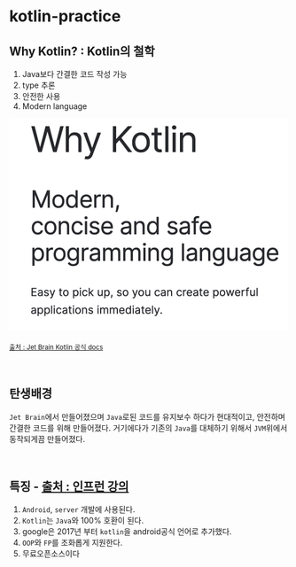 # kotlin-practice
## Why Kotlin? : Kotlin의 철학

1. Java보다 간결한 코드 작성 가능
2. type 추론 
3. 안전한 사용
4. Modern language

![kotlin1_1](https://github.com/xi-jjun/xi-jjun.github.io/blob/master/_posts/kotlin/img/kotlin1_1.png?raw=True)

<sub>[출처 : Jet Brain Kotlin 공식 docs](https://kotlinlang.org/)</sub>

<br>

## 탄생배경

`Jet Brain`에서 만들어졌으며 `Java`로된 코드를 유지보수 하다가 현대적이고, 안전하며 간결한 코드를 위해 만들어졌다. 거기에다가 기존의 `Java`를 대체하기 위해서 `JVM`위에서 동작되게끔 만들어졌다.

<br>

## 특징 - [출처 : 인프런 강의](https://www.inflearn.com/course/java-to-kotlin/dashboard)

1. `Android`, `server` 개발에 사용된다.
2. `Kotlin`는 `Java`와 100% 호환이 된다.
3. google은 2017년 부터 `kotlin`을 android공식 언어로 추가했다.
4. `OOP`와 `FP`를 조화롭게 지원한다.
5. 무료오픈소스이다

